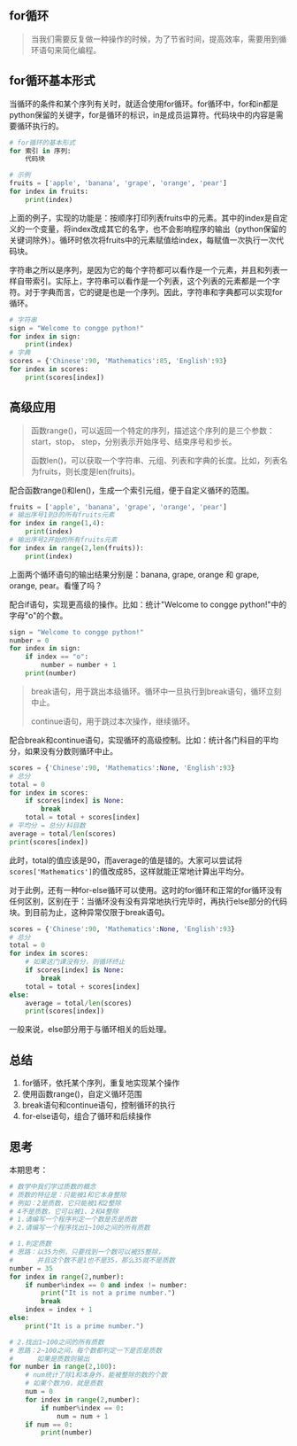 ## for循环

> 当我们需要反复做一种操作的时候，为了节省时间，提高效率，需要用到循环语句来简化编程。

## for循环基本形式

当循环的条件和某个序列有关时，就适合使用for循环。for循环中，for和in都是python保留的关键字，for是循环的标识，in是成员运算符。代码块中的内容是需要循环执行的。

```python
# for循环的基本形式
for 索引 in 序列:
    代码块

# 示例
fruits = ['apple', 'banana', 'grape', 'orange', 'pear']
for index in fruits:
    print(index)
```

上面的例子，实现的功能是：按顺序打印列表fruits中的元素。其中的index是自定义的一个变量，将index改成其它的名字，也不会影响程序的输出（python保留的关键词除外）。循环时依次将fruits中的元素赋值给index，每赋值一次执行一次代码块。

字符串之所以是序列，是因为它的每个字符都可以看作是一个元素，并且和列表一样自带索引。实际上，字符串可以看作是一个列表，这个列表的元素都是一个字符。对于字典而言，它的键是也是一个序列。因此，字符串和字典都可以实现for循环。

```python
# 字符串
sign = "Welcome to congge python!"
for index in sign:
    print(index)
# 字典
scores = {'Chinese':90, 'Mathematics':85, 'English':93}
for index in scores:
    print(scores[index])
```

## 高级应用

> 函数range()，可以返回一个特定的序列，描述这个序列的是三个参数：start，stop， step，分别表示开始序号、结束序号和步长。
>
> 函数len()，可以获取一个字符串、元组、列表和字典的长度。比如，列表名为fruits，则长度是len(fruits)。

配合函数range()和len()，生成一个索引元组，便于自定义循环的范围。

```python
fruits = ['apple', 'banana', 'grape', 'orange', 'pear']
# 输出序号1到3的所有fruits元素
for index in range(1,4):
    print(index)
# 输出序号2开始的所有fruits元素
for index in range(2,len(fruits)):
    print(index)
```

上面两个循环语句的输出结果分别是：banana, grape, orange 和 grape, orange, pear。看懂了吗？

配合if语句，实现更高级的操作。比如：统计"Welcome to congge python!"中的字母"o"的个数。

```python
sign = "Welcome to congge python!"
number = 0
for index in sign:
    if index == "o":
        number = number + 1
    print(number)
```

> break语句，用于跳出本级循环。循环中一旦执行到break语句，循环立刻中止。
>
> continue语句，用于跳过本次操作，继续循环。

配合break和continue语句，实现循环的高级控制。比如：统计各门科目的平均分，如果没有分数则循环中止。

```python
scores = {'Chinese':90, 'Mathematics':None, 'English':93}
# 总分
total = 0
for index in scores:
    if scores[index] is None:
        break
    total = total + scores[index]
# 平均分 = 总分/科目数
average = total/len(scores)
print(scores[index])
```

此时，total的值应该是90，而average的值是错的。大家可以尝试将`scores['Mathematics']`的值改成85，这样就能正常地计算出平均分。

对于此例，还有一种for-else循环可以使用。这时的for循环和正常的for循环没有任何区别，区别在于：当循环没有没有异常地执行完毕时，再执行else部分的代码块。到目前为止，这种异常仅限于break语句。

```python
scores = {'Chinese':90, 'Mathematics':None, 'English':93}
# 总分
total = 0
for index in scores:
    # 如果这门课没有分，则循环终止
    if scores[index] is None:
        break
    total = total + scores[index]
else:
	average = total/len(scores)
	print(scores[index])
```

一般来说，else部分用于与循环相关的后处理。

## 总结

1. for循环，依托某个序列，重复地实现某个操作
2. 使用函数range()，自定义循环范围
3. break语句和continue语句，控制循环的执行
4. for-else语句，组合了循环和后续操作

## 思考

本期思考：

```python
# 数学中我们学过质数的概念
# 质数的特征是：只能被1和它本身整除
# 例如：2是质数，它只能被1和2整除
# 4不是质数，它可以被1、2和4整除
# 1.请编写一个程序判定一个数是否是质数
# 2.请编写一个程序找出1~100之间的所有质数

# 1.判定质数
# 思路：以35为例，只要找到一个数可以被35整除，
#      并且这个数不是1也不是35，那么35就不是质数
number = 35
for index in range(2,number):
    if number%index == 0 and index != number:
        print("It is not a prime number.")
        break
    index = index + 1
else:
    print("It is a prime number.")

# 2.找出1~100之间的所有质数
# 思路：2~100之间，每个数都判定一下是否是质数
#      如果是质数则输出
for number in range(2,100):
    # num统计了除1和本身外，能被整除的数的个数
    # 如果个数为0，就是质数
    num = 0
    for index in range(2,number):
        if number%index == 0:
            num = num + 1
    if num == 0:
        print(number)
```
